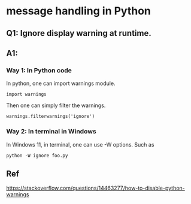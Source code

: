 # message handling in Python
## Q1: Ignore display warning at runtime.
## A1:
### Way 1: In Python code
In python, one can import warnings module.

    import warnings
    
Then one can simply filter the warnings.

    warnings.filterwarnings('ignore')

### Way 2: In terminal in Windows
In Windows 11, in terminal, one can use -W options. Such as

    python -W ignore foo.py

## Ref
https://stackoverflow.com/questions/14463277/how-to-disable-python-warnings



